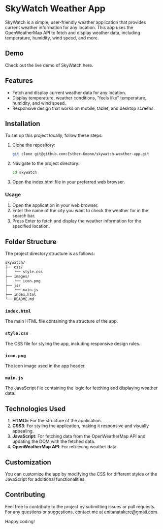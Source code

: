 # SkyWatch Weather App

SkyWatch is a simple, user-friendly weather application that provides current weather information for any location. This app uses the OpenWeatherMap API to fetch and display weather data, including temperature, humidity, wind speed, and more.

## Demo

Check out the live demo of SkyWatch here.

## Features

- Fetch and display current weather data for any location.
- Display temperature, weather conditions, "feels like" temperature, humidity, and wind speed.
- Responsive design that works on mobile, tablet, and desktop screens.

## Installation

To set up this project locally, follow these steps:

1. Clone the repository:

   ```bash
   git clone git@github.com:Esther-Omono/skywatch-weather-app.git
   ```

2. Navigate to the project directory:

   ```bash
   cd skywatch
   ```

3. Open the index.html file in your preferred web browser.

### Usage

1. Open the application in your web browser.
2. Enter the name of the city you want to check the weather for in the search bar.
3. Press Enter to fetch and display the weather information for the specified location.

## Folder Structure

The project directory structure is as follows:

```bash
skywatch/
├── css/
│   └── style.css
├── images/
│   └── icon.png
├── js/
│   └── main.js
├── index.html
└── README.md
```

### `index.html`

The main HTML file containing the structure of the app.

### `style.css`

The CSS file for styling the app, including responsive design rules.

### `icon.png`

The icon image used in the app header.

### `main.js`

The JavaScript file containing the logic for fetching and displaying weather data.

## Technologies Used

1. **HTML5**: For the structure of the application.
2. **CSS3**: For styling the application, making it responsive and visually appealing.
3. **JavaScript**: For fetching data from the OpenWeatherMap API and updating the DOM with the fetched data.
4. **OpenWeatherMap API**: For retrieving weather data.

## Customization

You can customize the app by modifying the CSS for different styles or the JavaScript for additional functionalities.

## Contributing

Feel free to contribute to the project by submitting issues or pull requests. For any questions or suggestions, contact me at enitanatakere@gmail.com.

Happy coding!
